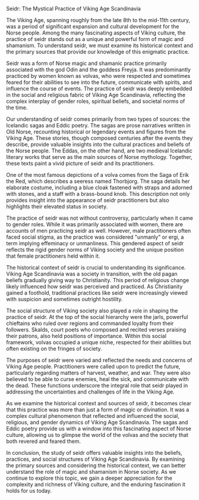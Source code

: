 Seidr: The Mystical Practice of Viking Age Scandinavia

The Viking Age, spanning roughly from the late 8th to the mid-11th century, was a period of significant expansion and cultural development for the Norse people. Among the many fascinating aspects of Viking culture, the practice of seidr stands out as a unique and powerful form of magic and shamanism. To understand seidr, we must examine its historical context and the primary sources that provide our knowledge of this enigmatic practice.

Seidr was a form of Norse magic and shamanic practice primarily associated with the god Odin and the goddess Freyja. It was predominantly practiced by women known as volvas, who were respected and sometimes feared for their abilities to see into the future, communicate with spirits, and influence the course of events. The practice of seidr was deeply embedded in the social and religious fabric of Viking Age Scandinavia, reflecting the complex interplay of gender roles, spiritual beliefs, and societal norms of the time.

Our understanding of seidr comes primarily from two types of sources: the Icelandic sagas and Eddic poetry. The sagas are prose narratives written in Old Norse, recounting historical or legendary events and figures from the Viking Age. These stories, though composed centuries after the events they describe, provide valuable insights into the cultural practices and beliefs of the Norse people. The Eddas, on the other hand, are two medieval Icelandic literary works that serve as the main sources of Norse mythology. Together, these texts paint a vivid picture of seidr and its practitioners.

One of the most famous depictions of a volva comes from the Saga of Erik the Red, which describes a seeress named Thorbjorg. The saga details her elaborate costume, including a blue cloak fastened with straps and adorned with stones, and a staff with a brass-bound knob. This description not only provides insight into the appearance of seidr practitioners but also highlights their elevated status in society.

The practice of seidr was not without controversy, particularly when it came to gender roles. While it was primarily associated with women, there are accounts of men practicing seidr as well. However, male practitioners often faced social stigma, as the practice was considered "unmanly" or ergi, a term implying effeminacy or unmanliness. This gendered aspect of seidr reflects the rigid gender norms of Viking society and the unique position that female practitioners held within it.

The historical context of seidr is crucial to understanding its significance. Viking Age Scandinavia was a society in transition, with the old pagan beliefs gradually giving way to Christianity. This period of religious change likely influenced how seidr was perceived and practiced. As Christianity gained a foothold, traditional practices like seidr were increasingly viewed with suspicion and sometimes outright hostility.

The social structure of Viking society also played a role in shaping the practice of seidr. At the top of the social hierarchy were the jarls, powerful chieftains who ruled over regions and commanded loyalty from their followers. Skalds, court poets who composed and recited verses praising their patrons, also held positions of importance. Within this social framework, volvas occupied a unique niche, respected for their abilities but often existing on the fringes of society.

The purposes of seidr were varied and reflected the needs and concerns of Viking Age people. Practitioners were called upon to predict the future, particularly regarding matters of harvest, weather, and war. They were also believed to be able to curse enemies, heal the sick, and communicate with the dead. These functions underscore the integral role that seidr played in addressing the uncertainties and challenges of life in the Viking Age.

As we examine the historical context and sources of seidr, it becomes clear that this practice was more than just a form of magic or divination. It was a complex cultural phenomenon that reflected and influenced the social, religious, and gender dynamics of Viking Age Scandinavia. The sagas and Eddic poetry provide us with a window into this fascinating aspect of Norse culture, allowing us to glimpse the world of the volvas and the society that both revered and feared them.

In conclusion, the study of seidr offers valuable insights into the beliefs, practices, and social structures of Viking Age Scandinavia. By examining the primary sources and considering the historical context, we can better understand the role of magic and shamanism in Norse society. As we continue to explore this topic, we gain a deeper appreciation for the complexity and richness of Viking culture, and the enduring fascination it holds for us today.